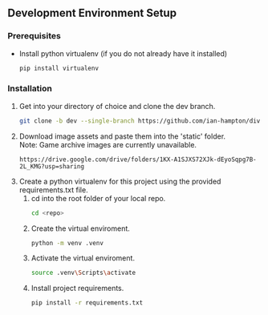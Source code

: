 ## Development Environment Setup

### Prerequisites
* Install python virtualenv (if you do not already have it installed)
    ```sh
    pip install virtualenv
    ```

### Installation

1. Get into your directory of choice and clone the dev branch.
    ```sh
   git clone -b dev --single-branch https://github.com/ian-hampton/divided-we-stand-prototype.git
   ```
2. Download image assets and paste them into the 'static' folder.  
    Note: Game archive images are currently unavailable.
    ```
    https://drive.google.com/drive/folders/1KX-A1SJXS72XJk-dEyoSqpg7B-2L_KMG?usp=sharing
    ```
3. Create a python virtualenv for this project using the provided requirements.txt file.
    1. cd into the root folder of your local repo.
        ```sh
        cd <repo>
        ```
    2. Create the virtual enviroment.
        ```sh
        python -m venv .venv
        ```
    3. Activate the virtual enviroment.
        ```sh
        source .venv\Scripts\activate
        ```
    4. Install project requirements.
        ```sh
        pip install -r requirements.txt
        ```